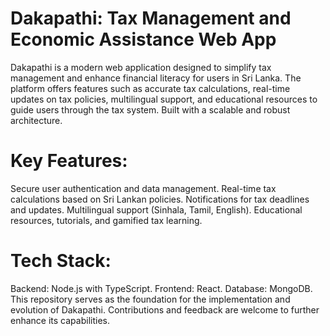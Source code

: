 # Dakapathi: Tax Management and Economic Assistance Web App

Dakapathi is a modern web application designed to simplify tax management and enhance financial literacy for users in Sri Lanka. The platform offers features such as accurate tax calculations, real-time updates on tax policies, multilingual support, and educational resources to guide users through the tax system. Built with a scalable and robust architecture.

# Key Features:

Secure user authentication and data management.
Real-time tax calculations based on Sri Lankan policies.
Notifications for tax deadlines and updates.
Multilingual support (Sinhala, Tamil, English).
Educational resources, tutorials, and gamified tax learning.

# Tech Stack:
Backend: Node.js with TypeScript.
Frontend: React.
Database: MongoDB.
This repository serves as the foundation for the implementation and evolution of Dakapathi. Contributions and feedback are welcome to further enhance its capabilities.
